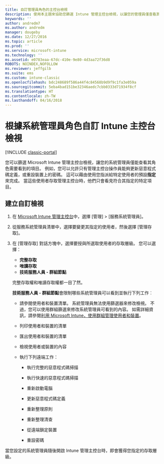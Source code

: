 ```yaml
---
title: 自訂管理員角色的主控台檢視
description: 使用本主題來協助您篩選 Intune 管理主控台檢視，以讓您的管理員僅查看其角色所需的項目。
keywords: ''
author: andredm7
ms.author: andredm
manager: dougeby
ms.date: 12/27/2016
ms.topic: article
ms.prod: ''
ms.service: microsoft-intune
ms.technology: ''
ms.assetid: e0783eaa-67dc-410e-9e80-4d3aa72f36d8
ROBOTS: NOINDEX,NOFOLLOW
ms.reviewer: jeffgilb
ms.suite: ems
ms.custom: intune-classic
ms.openlocfilehash: bdc248689f586a44f4c84568b9d9f9c1fa3e059a
ms.sourcegitcommit: 5eba4bad151be32346aedc7cbb0333d71934f8cf
ms.translationtype: HT
ms.contentlocale: zh-TW
ms.lasthandoff: 04/16/2018
---
```

# <a name="customize-intune-console-views-according-to-admin-roles"></a>根據系統管理員角色自訂 Intune 主控台檢視

[!INCLUDE [classic-portal](../includes/classic-portal.md)]

您可以篩選 Microsoft Intune 管理主控台檢視，讓您的系統管理員僅能查看其角色需要看到的項目。 例如，您可以允許只有管理主控台操作員能夠更新惡意程式碼定義，或重設裝置上的密碼。 這可以藉由使用您指派給特定使用者的預設**指定**來完成。 當這些使用者存取管理主控台時，他們只會看見符合其指定的特定項目。

## <a name="to-create-a-custom-view"></a>建立自訂檢視

1. 在 [Microsoft Intune 管理主控台](https://manage.microsoft.com)中，選擇 [管理] &gt; [服務系統管理員]。

2. 從服務系統管理員清單中，選擇要變更其指定的使用者，然後選擇 [管理存取]。

3. 在 [管理存取]  對話方塊中，選擇要授與所選取使用者的存取層級。 您可以選擇：

   -   **完整存取**
   -   **唯讀存取**
   -   **技術服務人員 - 群組節點**

   完整存取權和唯讀存取權都一目了然。 <!--- **Helpdesk - Groups Node** allows users to choose from one of the following designations that provide custom levels of access to the Intune admin console:--->

   **技術服務人員 - 群組節點**會限制哪些系統管理員可以看到並執行下列工作︰

   -   請參閱使用者和裝置清單。 系統管理員無法使用篩選器來修改檢視。 不過，您可以使用群組篩選來修改系統管理員可看到的內容。 如需詳細資訊，請參閱[利用 Microsoft Intune，使用群組管理使用者和裝置](use-groups-to-manage-users-and-devices-with-microsoft-intune.md)。

   -   列印使用者和裝置的清單

   -   匯出使用者和裝置的清單

   -   檢視使用者或裝置的內容

   -   執行下列遠端工作：

       -   執行完整的惡意程式碼掃描

       -   執行快速的惡意程式碼掃描

       -   重新啟動電腦

       -   更新惡意程式碼定義

       -   重新整理原則

       -   重新整理清查

       -   從遠端鎖定裝置

       -   重設密碼

當您設定的系統管理員隨後開啟 Intune 管理主控台時，即會獲得您指定的存取層級。
